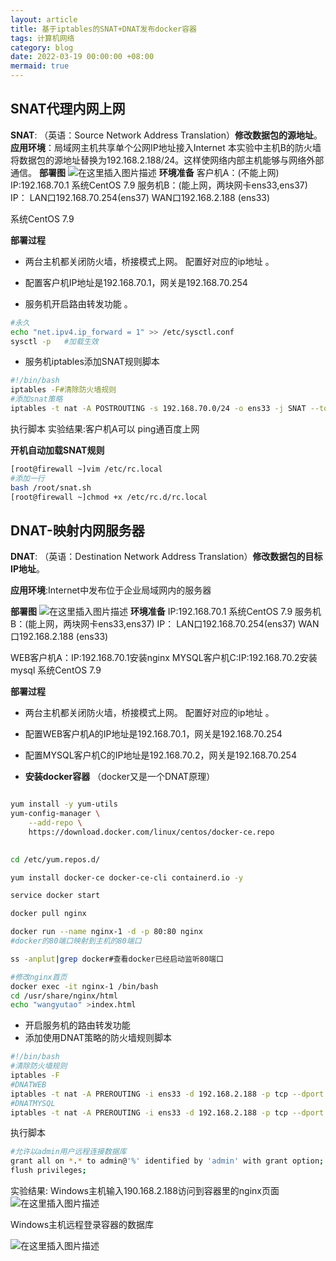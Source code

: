 ```yaml
---
layout: article
title: 基于iptables的SNAT+DNAT发布docker容器
tags: 计算机网络
category: blog
date: 2022-03-19 00:00:00 +08:00
mermaid: true
---
```


## SNAT代理内网上网
**SNAT**: （英语：Source Network Address Translation）**修改数据包的源地址**。
**应用环境**：局域网主机共享单个公网IP地址接入Internet
本实验中主机B的防火墙将数据包的源地址替换为192.168.2.188/24。这样使网络内部主机能够与网络外部通信。
**部署图**
![在这里插入图片描述](https://img-blog.csdnimg.cn/f2d2fd04fb99426eaae64b138bf1be69.png?客户机x-oss-process=image/watermark,type_d3F5LXplbmhlaQ,shadow_50,text_Q1NETiBAeXV0YW9fNTE3,size_20,color_FFFFFF,t_70,g_se,x_16)
**环境准备**
客户机A：(不能上网)
IP:192.168.70.1    系统CentOS 7.9
服务机B：(能上网，两块网卡ens33,ens37)
IP：
 LAN口192.168.70.254(ens37)
WAN口192.168.2.188 (ens33)  
    
  系统CentOS 7.9
  
  **部署过程**
   - 两台主机都关闭防火墙，桥接模式上网。
配置好对应的ip地址 。
- 配置客户机IP地址是192.168.70.1，网关是192.168.70.254

 -  服务机开启路由转发功能  。

```bash
#永久
echo "net.ipv4.ip_forward = 1" >> /etc/sysctl.conf 
sysctl -p   #加载生效
```
- 服务机iptables添加SNAT规则脚本

```bash
#!/bin/bash
iptables -F#清除防火墙规则
#添加snat策略
iptables -t nat -A POSTROUTING -s 192.168.70.0/24 -o ens33 -j SNAT --to-source 192.168.2.188
```
执行脚本
实验结果:客户机A可以 ping通百度上网

**开机自动加载SNAT规则**

```bash
[root@firewall ~]vim /etc/rc.local 
#添加一行
bash /root/snat.sh
[root@firewall ~]chmod +x /etc/rc.d/rc.local 
```

## DNAT-映射内网服务器
**DNAT**: （英语：Destination Network Address Translation）**修改数据包的目标IP地址**。

 **应用环境**:Internet中发布位于企业局域网内的服务器
 
 **部署图**
![在这里插入图片描述](https://img-blog.csdnimg.cn/7afa9562b30b4be1b74b64330e80bec3.png?x-oss-process=image/watermark,type_d3F5LXplbmhlaQ,shadow_50,text_Q1NETiBAeXV0YW9fNTE3,size_20,color_FFFFFF,t_70,g_se,x_16)
**环境准备**
IP:192.168.70.1    系统CentOS 7.9
服务机B：(能上网，两块网卡ens33,ens37)
IP：
  LAN口192.168.70.254(ens37)
	WAN口192.168.2.188 (ens33)  
    
   WEB客户机A：IP:192.168.70.1安装nginx
   MYSQL客户机C:IP:192.168.70.2安装mysql
  系统CentOS 7.9
  
**部署过程**
- 两台主机都关闭防火墙，桥接模式上网。
配置好对应的ip地址 。
- 配置WEB客户机A的IP地址是192.168.70.1，网关是192.168.70.254
- 配置MYSQL客户机C的IP地址是192.168.70.2，网关是192.168.70.254

-  **安装docker容器**
（docker又是一个DNAT原理）

```bash

yum install -y yum-utils
yum-config-manager \
    --add-repo \
    https://download.docker.com/linux/centos/docker-ce.repo
 
```

```bash
cd /etc/yum.repos.d/
```

```bash
yum install docker-ce docker-ce-cli containerd.io -y
```

```bash
service docker start
```

```bash
docker pull nginx
```

```bash
docker run --name nginx-1 -d -p 80:80 nginx
#docker的80端口映射到主机的80端口
```

```bash
ss -anplut|grep docker#查看docker已经启动监听80端口
```

```bash
#修改nginx首页
docker exec -it nginx-1 /bin/bash
cd /usr/share/nginx/html
echo "wangyutao" >index.html
```

- 开启服务机的路由转发功能
- 添加使用DNAT策略的防火墙规则脚本

```bash
#!/bin/bash
#清除防火墙规则
iptables -F
#DNATWEB
iptables -t nat -A PREROUTING -i ens33 -d 192.168.2.188 -p tcp --dport 80 -j DNAT --to-destination 192.168.70.1:80
#DNATMYSQL
iptables -t nat -A PREROUTING -i ens33 -d 192.168.2.188 -p tcp --dport 3306 -j DNAT --to-destination 192.168.70.2:3306
```
执行脚本
```bash
#允许以admin用户远程连接数据库
grant all on *.* to admin@'%' identified by 'admin' with grant option;
flush privileges;
```

实验结果:
Windows主机输入190.168.2.188访问到容器里的nginx页面
![在这里插入图片描述](https://img-blog.csdnimg.cn/8f896d83656b4d14af957f6e524f4ef8.png?x-oss-process=image/watermark,type_d3F5LXplbmhlaQ,shadow_50,text_Q1NETiBAeXV0YW9fNTE3,size_16,color_FFFFFF,t_70,g_se,x_16)

Windows主机远程登录容器的数据库

![在这里插入图片描述](https://img-blog.csdnimg.cn/93aa0ca93e5e45b7bf2428f79d953fe5.png?x-oss-process=image/watermark,type_d3F5LXplbmhlaQ,shadow_50,text_Q1NETiBAeXV0YW9fNTE3,size_20,color_FFFFFF,t_70,g_se,x_16)

